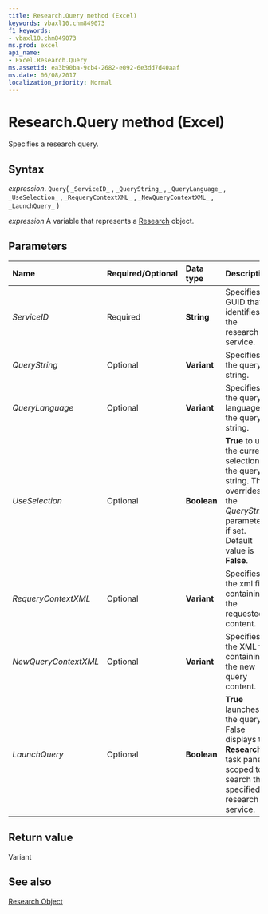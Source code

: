 ```yaml
---
title: Research.Query method (Excel)
keywords: vbaxl10.chm849073
f1_keywords:
- vbaxl10.chm849073
ms.prod: excel
api_name:
- Excel.Research.Query
ms.assetid: ea3b90ba-9cb4-2682-e092-6e3dd7d40aaf
ms.date: 06/08/2017
localization_priority: Normal
---
```



# Research.Query method (Excel)

Specifies a research query.


## Syntax

_expression_. `Query`( `_ServiceID_` , `_QueryString_` , `_QueryLanguage_` , `_UseSelection_` , `_RequeryContextXML_` , `_NewQueryContextXML_` , `_LaunchQuery_` )

_expression_ A variable that represents a [Research](Excel.Research.md) object.


## Parameters



|Name|Required/Optional|Data type|Description|
|:-----|:-----|:-----|:-----|
| _ServiceID_|Required| **String**|Specifies a GUID that identifies the research service.|
| _QueryString_|Optional| **Variant**|Specifies the query string.|
| _QueryLanguage_|Optional| **Variant**|Specifies the query language of the query string.|
| _UseSelection_|Optional| **Boolean**| **True** to use the current selection as the query string. This overrides the _QueryString_ parameter if set. Default value is **False**.|
| _RequeryContextXML_|Optional| **Variant**|Specifies the xml file containing the requested content.|
| _NewQueryContextXML_|Optional| **Variant**|Specifies the XML file containing the new query content.|
| _LaunchQuery_|Optional| **Boolean**| **True** launches the query. False displays the **Research** task pane scoped to search the specified research service.|

## Return value

Variant


## See also


[Research Object](Excel.Research.md)

